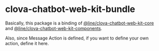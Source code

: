 # clova-chatbot-web-kit-bundle

Basically, this package is a binding of [@line/clova-chatbot-web-kit-core](../clova-chatbot-web-kit-core) and [@line/clova-chatbot-web-kit-components](../clova-chatbot-web-kit-components).

Also, since Message Action is defined, if you want to define your own action, define it here.


